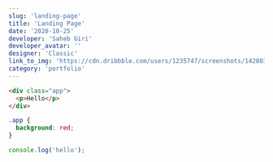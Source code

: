 ```yaml
---
slug: 'landing-page'
title: 'Landing Page'
date: '2020-10-25'
developer: 'Saheb Giri'
developer_avatar: ''
designer: 'Classic'
link_to_img: 'https://cdn.dribbble.com/users/1235747/screenshots/14280320/media/9e4fd739d27c27c283dfdfd443caa176.png?compress=1&resize=600x450'
category: 'portfolio'
---
```


```html
<div class="app">
  <p>Hello</p>
</div>
```

```css
.app {
  background: red;
}
```

```js
console.log('hello');
```
